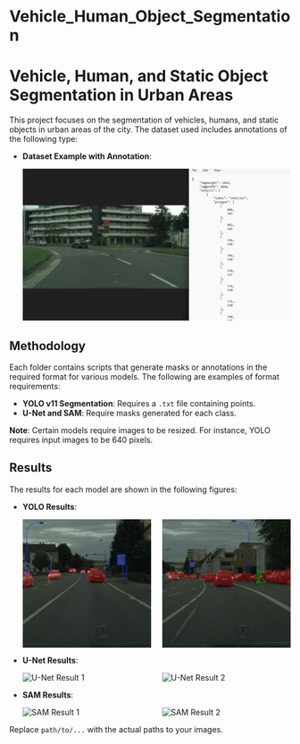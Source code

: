 # Vehicle_Human_Object_Segmentation

# Vehicle, Human, and Static Object Segmentation in Urban Areas

This project focuses on the segmentation of vehicles, humans, and static objects in urban areas of the city. The dataset used includes annotations of the following type:

- **Dataset Example with Annotation**:

  ![Dataset Annotation](Images/input.png)

## Methodology

Each folder contains scripts that generate masks or annotations in the required format for various models. The following are examples of format requirements:

- **YOLO v11 Segmentation**: Requires a `.txt` file containing points.
- **U-Net and SAM**: Require masks generated for each class.

**Note**: Certain models require images to be resized. For instance, YOLO requires input images to be 640 pixels.

## Results

The results for each model are shown in the following figures:

- **YOLO Results**:

  <div style="display: flex; justify-content: space-between;">
    <img src="Images/overlay_predicted_yolo1.png" alt="YOLO Result 1" style="width: 48%;">
    <img src="Images/overlay_predicted_yolo5.png" alt="YOLO Result 2" style="width: 48%;">
  </div>

- **U-Net Results**:

  <div style="display: flex; justify-content: space-between;">
    <img src="path/to/unet_result_image1.png" alt="U-Net Result 1" style="width: 48%;">
    <img src="path/to/unet_result_image2.png" alt="U-Net Result 2" style="width: 48%;">
  </div>

- **SAM Results**:

  <div style="display: flex; justify-content: space-between;">
    <img src="path/to/sam_result_image1.png" alt="SAM Result 1" style="width: 48%;">
    <img src="path/to/sam_result_image2.png" alt="SAM Result 2" style="width: 48%;">
  </div>

Replace `path/to/...` with the actual paths to your images.




